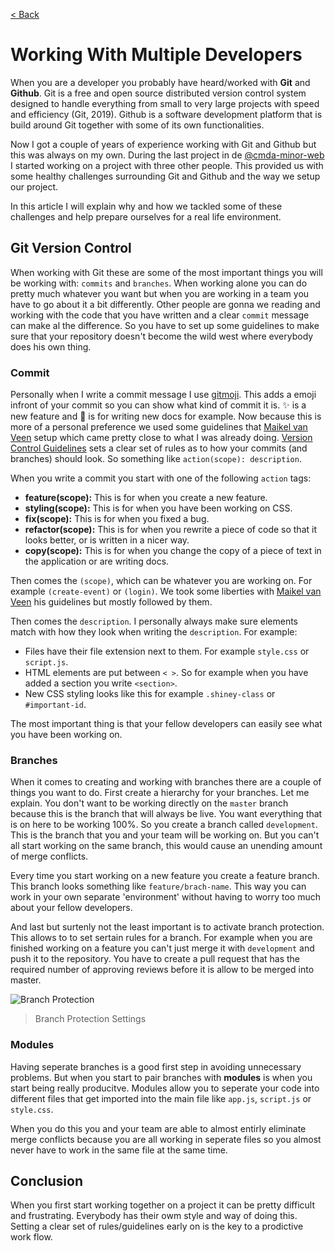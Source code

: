 [< Back](../README.md)

# Working With Multiple Developers
When you are a developer you probably have heard/worked with **Git** and **Github**. Git is a free and open source distributed version control system designed to handle everything from small to very large projects with speed and efficiency (Git, 2019). Github is a software development platform that is build around Git together with some of its own functionalities. 

Now I got a couple of years of experience working with Git and Github but this was always on my own. During the last project in de [@cmda-minor-web](https://github.com/cmda-minor-web) I started working on a project with three other people. This provided us with some healthy challenges surrounding Git and Github and the way we setup our project. 

In this article I will explain why and how we tackled some of these challenges and help prepare ourselves for a real life environment.

## Git Version Control
When working with Git these are some of the most important things you will be working with: `commits` and `branches`. When working alone you can do pretty much whatever you want but when you are working in a team you have to go about it a bit differently. Other people are gonna we reading and working with the code that you have written and a clear `commit` message can make al the difference. So you have to set up some guidelines to make sure that your repository doesn't become the wild west where everybody does his own thing.

### Commit
Personally when I write a commit message I use [gitmoji](https://gitmoji.carloscuesta.me/). This adds a emoji infront of your commit so you can show what kind of commit it is. ✨ is a new feature and 📝 is for writing new docs for example. Now because this is more of a personal preference we used some guidelines that [Maikel van Veen](https://github.com/Maikxx) setup which came pretty close to what I was already doing. [Version Control Guidelines](https://github.com/Maikxx/360-wallscope/blob/master/docs/guidelines/VERSION_CONTROL.md) sets a clear set of rules as to how your commits (and branches) should look. So something like `action(scope): description`.

When you write a commit you start with one of the following `action` tags:

* **feature(scope):** This is for when you create a new feature.
* **styling(scope):** This is for when you have been working on CSS.
* **fix(scope):** This is for when you fixed a bug.
* **refactor(scope):** This is for when you rewrite a piece of code so that it looks better, or is written in a nicer way.
* **copy(scope):** This is for when you change the copy of a piece of text in the application or are writing docs.

Then comes the `(scope)`, which can be whatever you are working on. For example `(create-event)` or `(login)`. We took some liberties with [Maikel van Veen](https://github.com/Maikxx) his guidelines but mostly followed by them. 

Then comes the `description`. I personally always make sure elements match with how they look when writing the `description`. For example:

* Files have their file extension next to them. For example `style.css` or `script.js`.
* HTML elements are put between `< >`. So for example when you have added a section you write `<section>`.
* New CSS styling looks like this for example `.shiney-class` or `#important-id`.

The most important thing is that your fellow developers can easily see what you have been working on.

### Branches
When it comes to creating and working with branches there are a couple of things you want to do. First create a hierarchy for your branches. Let me explain. You don't want to be working directly on the `master` branch because this is the branch that will always be live. You want everything that is on here to be working 100%. So you create a branch called `development`. This is the branch that you and your team will be working on. But you can't all start working on the same branch, this would cause an unending amount of merge conflicts. 

Every time you start working on a new feature you create a feature branch. This branch looks something like `feature/brach-name`. This way you can work in your own separate 'environment' without having to worry too much about your fellow developers.

And last but surtenly not the least important is to activate branch protection. This allows to to set sertain rules for a branch. For example when you are finished working on a feature you can't just merge it with `development` and push it to the repository. You have to create a pull request that has the required number of approving reviews before it is allow to be merged into master.

![Branch Protection](https://i.imgur.com/ixlVbpz.png)
> Branch Protection Settings

### Modules
Having seperate branches is a good first step in avoiding unnecessary problems. But when you start to pair branches with **modules** is when you start being really producitve. Modules allow you to seperate your code into different files that get imported into the main file like `app.js`, `script.js` or `style.css`. 

When you do this you and your team are able to almost entirly eliminate merge conflicts because you are all working in seperate files so you almost never have to work in the same file at the same time. 

## Conclusion
When you first start working together on a project it can be pretty difficult and frustrating. Everybody has their owm style and way of doing this. Setting a clear set of rules/guidelines early on is the key to a prodictive work flow.